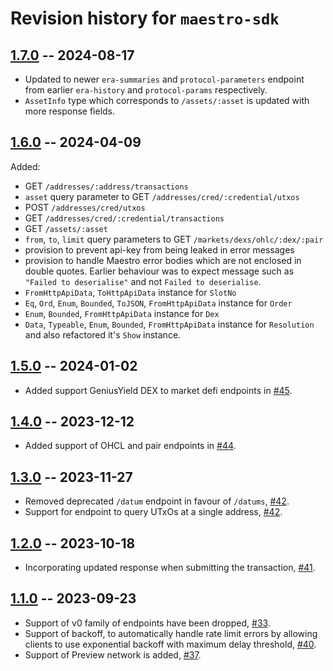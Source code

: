 # Revision history for `maestro-sdk`

## [1.7.0](https://github.com/maestro-org/haskell-sdk/compare/v1.5.0..v1.6.0) -- 2024-08-17

* Updated to newer `era-summaries` and `protocol-parameters` endpoint from earlier `era-history` and `protocol-params` respectively.
* `AssetInfo` type which corresponds to `/assets/:asset` is updated with more response fields.

## [1.6.0](https://github.com/maestro-org/haskell-sdk/compare/v1.5.0..v1.6.0) -- 2024-04-09

Added:

* GET `/addresses/:address/transactions`
* `asset` query parameter to GET `/addresses/cred/:credential/utxos`
* POST `/addresses/cred/utxos`
* GET `/addresses/cred/:credential/transactions`
* GET `/assets/:asset`
* `from`, `to`, `limit` query parameters to GET `/markets/dexs/ohlc/:dex/:pair`
* provision to prevent api-key from being leaked in error messages
* provision to handle Maestro error bodies which are not enclosed in double quotes. Earlier behaviour was to expect message such as `"Failed to deserialise"` and not `Failed to deserialise`.
* `FromHttpApiData`, `ToHttpApiData` instance for `SlotNo`
* `Eq`, `Ord`, `Enum`, `Bounded`, `ToJSON`, `FromHttpApiData` instance for `Order`
* `Enum`, `Bounded`, `FromHttpApiData` instance for `Dex`
* `Data`, `Typeable`, `Enum`, `Bounded`, `FromHttpApiData` instance for `Resolution` and also refactored it's `Show` instance.

## [1.5.0](https://github.com/maestro-org/haskell-sdk/compare/v1.4.0..v1.5.0) -- 2024-01-02

* Added support GeniusYield DEX to market defi endpoints in [#45](https://github.com/maestro-org/haskell-sdk/pull/45).

## [1.4.0](https://github.com/maestro-org/haskell-sdk/compare/v1.3.0..v1.4.0) -- 2023-12-12

* Added support of OHCL and pair endpoints in [#44](https://github.com/maestro-org/haskell-sdk/pull/44).

## [1.3.0](https://github.com/maestro-org/haskell-sdk/compare/v1.2.0..v1.3.0) -- 2023-11-27

* Removed deprecated `/datum` endpoint in favour of `/datums`, [#42](https://github.com/maestro-org/haskell-sdk/pull/42).
* Support for endpoint to query UTxOs at a single address, [#42](https://github.com/maestro-org/haskell-sdk/pull/42).

## [1.2.0](https://github.com/maestro-org/haskell-sdk/compare/v1.1.0..v1.2.0) -- 2023-10-18

* Incorporating updated response when submitting the transaction, [#41](https://github.com/maestro-org/haskell-sdk/pull/41).

## [1.1.0](https://github.com/maestro-org/haskell-sdk/compare/v1.0.0..v1.1.0) -- 2023-09-23

* Support of v0 family of endpoints have been dropped, [#33](https://github.com/maestro-org/haskell-sdk/pull/33).
* Support of backoff, to automatically handle rate limit errors by allowing clients to use exponential backoff with maximum delay threshold, [#40](https://github.com/maestro-org/haskell-sdk/pull/40).
* Support of Preview network is added, [#37](https://github.com/maestro-org/haskell-sdk/pull/37).
